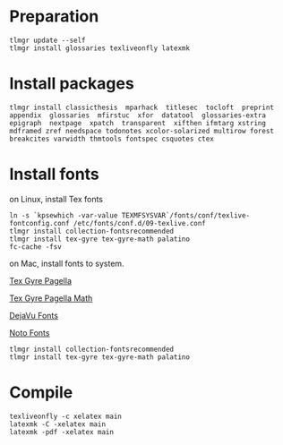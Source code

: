 
# Preparation
````
tlmgr update --self
tlmgr install glossaries texliveonfly latexmk 
````
# Install packages
````
tlmgr install classicthesis  mparhack  titlesec  tocloft  preprint  appendix  glossaries  mfirstuc  xfor  datatool  glossaries-extra  epigraph  nextpage  xpatch  transparent  xifthen ifmtarg xstring mdframed zref needspace todonotes xcolor-solarized multirow forest breakcites varwidth thmtools fontspec csquotes ctex
````

# Install fonts
on Linux, install Tex fonts
````
ln -s `kpsewhich -var-value TEXMFSYSVAR`/fonts/conf/texlive-fontconfig.conf /etc/fonts/conf.d/09-texlive.conf
tlmgr install collection-fontsrecommended
tlmgr install tex-gyre tex-gyre-math palatino
fc-cache -fsv
````
on Mac, install fonts to system.

[Tex Gyre Pagella](http://www.gust.org.pl/projects/e-foundry/tex-gyre/pagella/index_html)

[Tex Gyre Pagella Math](http://www.gust.org.pl/projects/e-foundry/tg-math/download/index_html#Pagella_Math)

[DejaVu Fonts](https://dejavu-fonts.github.io/)

[Noto Fonts](https://www.google.com/get/noto/)

````
tlmgr install collection-fontsrecommended
tlmgr install tex-gyre tex-gyre-math palatino
````
# Compile
````
texliveonfly -c xelatex main
latexmk -C -xelatex main
latexmk -pdf -xelatex main
````
